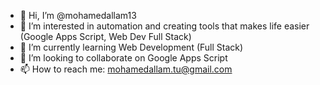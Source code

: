 - 👋 Hi, I’m @mohamedallam13
- 👀 I’m interested in automation and creating tools that makes life easier (Google Apps Script, Web Dev Full Stack)
- 🌱 I’m currently learning Web Development (Full Stack)
- 💞️ I’m looking to collaborate on Google Apps Script 
- 📫 How to reach me: mohamedallam.tu@gmail.com

<!---
mohamedallam13/mohamedallam13 is a ✨ special ✨ repository because its `README.md` (this file) appears on your GitHub profile.
You can click the Preview link to take a look at your changes.
--->
